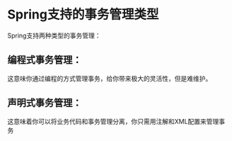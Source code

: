 # Spring支持的事务管理类型
Spring支持两种类型的事务管理：

## 编程式事务管理：
这意味你通过编程的方式管理事务，给你带来极大的灵活性，但是难维护。
## 声明式事务管理：
这意味着你可以将业务代码和事务管理分离，你只需用注解和XML配置来管理事务